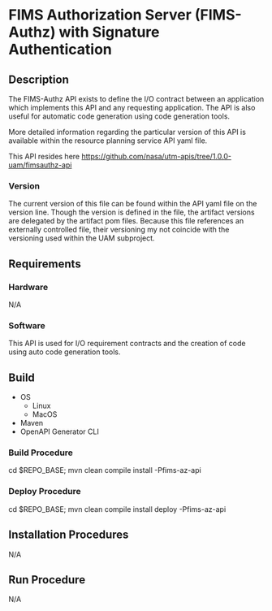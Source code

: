 # FIMS Authorization Server (FIMS-Authz) with Signature Authentication

## Description 
The FIMS-Authz API exists to define the I/O contract between an application which implements this API and any requesting application. The API is also useful for automatic code generation using code generation tools.

More detailed information regarding the particular version of this API is available within the resource planning service API yaml file. 

This API resides here https://github.com/nasa/utm-apis/tree/1.0.0-uam/fimsauthz-api

### Version
The current version of this file can be found within the API yaml file on the version line.
Though the version is defined in the file, the artifact versions are delegated by the artifact pom files.  Because this file references an externally controlled file, their versioning my not coincide with the versioning used within the UAM subproject.

## Requirements

### Hardware
N/A 

### Software 
This API is used for I/O requirement contracts and the creation of code using auto code generation tools.

## Build
- OS
  - Linux
  - MacOS
- Maven
- OpenAPI Generator CLI

### Build Procedure
cd $REPO_BASE; mvn clean compile install -Pfims-az-api

### Deploy Procedure
cd $REPO_BASE; mvn clean compile install deploy -Pfims-az-api

## Installation Procedures
N/A

## Run Procedure
N/A
